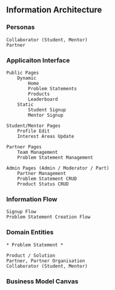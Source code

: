 ## Information Architecture

### Personas

	Collaborator (Student, Mentor)
	Partner

### Applicaiton Interface

	Public Pages
		Dynamic
			Home
			Problem Statements
			Products
			Leaderboard
		Static
			Student Signup			
			Mentor Signup

	Student/Mentor Pages 
		Profile Edit
		Interest Areas Update
		
	Partner Pages
		Team Management
		Problem Statement Management

	Admin Pages (Admin / Moderator / Part)
		Partner Management
		Problem Statement CRUD
		Product Status CRUD

### Information Flow
	Signup Flow
	Problem Statement Creation Flow
		  
### Domain Entities
	* Problem Statement *

	Product / Solution
	Partner, Partner Organisation
	Collaborator (Student, Mentor)
		
### Business Model Canvas
